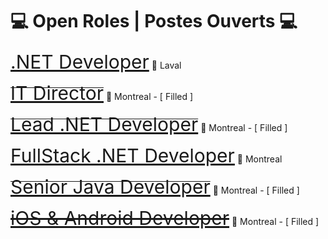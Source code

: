 <h1>💻 Open Roles | Postes Ouverts 💻</h1>

<a style="font-size:30px" href="https://talentive.com/job/programmeur-analyste-csharp-job-on-the-north-shore-91202421915/?utm_source=github&utm_medium=readme">
  .NET Developer</a></s> 📍 Laval

<s><a style="font-size:30px" href="https://talentive.com/job/it-director-job-in-montreal-122191313508/?utm_source=github&utm_medium=readme">
  IT Director</a></s> 📍 Montreal - [ Filled ] 
  
<s><a style="font-size:30px" href="https://talentive.com/job/mobile-application-developer-android-and-ios-job-in-montreal-010101343449/?utm_source=github&utm_medium=readme">
  Lead .NET Developer</a></s> 📍 Montreal - [ Filled ]
  
  <a style="font-size:30px" href="https://talentive.com/job/mobile-application-developer-android-and-ios-job-in-montreal-010101343449/?utm_source=github&utm_medium=readme">
  FullStack .NET Developer</a> 📍 Montreal
  
  <s><a style="font-size:30px" href="https://talentive.com/job/senior-java-developer-job-in-montreal-030164835536/?utm_source=github&utm_medium=readme">
  Senior Java Developer</a></s> 📍 Montreal - [ Filled ] 

<a style="font-size:30px" href="https://talentive.com/job/mobile-application-developer-android-and-ios-job-in-montreal-010101343449/?utm_source=github&utm_medium=readme">
  <s>iOS & Android Developer</s></a> 📍 Montreal - [ Filled ] <br/>

<!--
**bouia/bouia** is a ✨ _special_ ✨ repository because its `README.md` (this file) appears on your GitHub profile.

Here are some ideas to get you started:

- 🔭 I’m currently working on ...
- 🌱 I’m currently learning ...
- 👯 I’m looking to collaborate on ...
- 🤔 I’m looking for help with ...
- 💬 Ask me about ...
- 📫 How to reach me: ...
- 😄 Pronouns: ...
- ⚡ Fun fact: ...
-->
